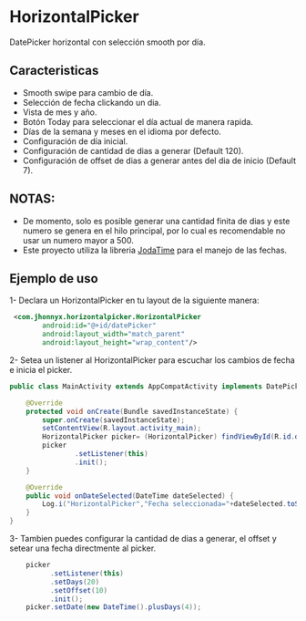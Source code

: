 # HorizontalPicker
DatePicker horizontal con selección smooth por día.

## Caracteristicas
* Smooth swipe para cambio de día.
* Selección de fecha clickando un dia.
* Vista de mes y año.
* Botón Today para seleccionar el día actual de manera rapida.
* Días de la semana y meses en el idioma por defecto.
* Configuración de día inicial.
* Configuración de cantidad de dias a generar (Default 120).
* Configuración de offset de dias a generar antes del dia de inicio (Default 7).

## NOTAS:
* De momento, solo es posible generar una cantidad finita de dias y este numero se genera en el hilo principal, por lo cual es recomendable no usar un numero mayor a 500.
* Este proyecto utiliza la libreria [JodaTime](https://github.com/JodaOrg/joda-time) para el manejo de las fechas.

## Ejemplo de uso
1- Declara un HorizontalPicker en tu layout de la siguiente manera:

```xml
 <com.jhonnyx.horizontalpicker.HorizontalPicker
        android:id="@+id/datePicker"
        android:layout_width="match_parent"
        android:layout_height="wrap_content"/>
```

2- Setea un listener al HorizontalPicker para escuchar los cambios de fecha e inicia el picker.

```java
public class MainActivity extends AppCompatActivity implements DatePickerListener {

    @Override
    protected void onCreate(Bundle savedInstanceState) {
        super.onCreate(savedInstanceState);
        setContentView(R.layout.activity_main);
        HorizontalPicker picker= (HorizontalPicker) findViewById(R.id.datePicker);
        picker
                .setListener(this)
                .init();
    }

    @Override
    public void onDateSelected(DateTime dateSelected) {
        Log.i("HorizontalPicker","Fecha seleccionada="+dateSelected.toString());
    }
}
```

3- Tambien puedes configurar la cantidad de dias a generar, el offset y setear una fecha directmente al picker.

```java
    picker
          .setListener(this)
          .setDays(20)
          .setOffset(10)
          .init();
    picker.setDate(new DateTime().plusDays(4));
```
